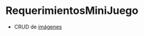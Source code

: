 # RequerimientosMiniJuego

- CRUD de [imágenes](https://github.com/RubenTorresGutierrez/RequerimientosMiniJuego/tree/imagenes)
